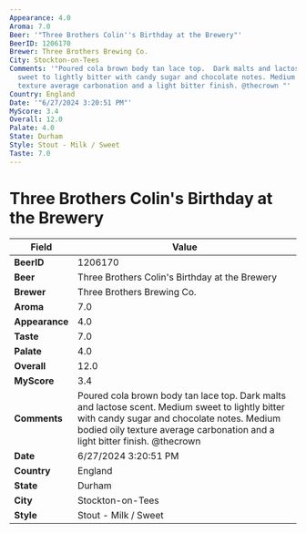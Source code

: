 ```yaml
---
Appearance: 4.0
Aroma: 7.0
Beer: '"Three Brothers Colin''s Birthday at the Brewery"'
BeerID: 1206170
Brewer: Three Brothers Brewing Co.
City: Stockton-on-Tees
Comments: '"Poured cola brown body tan lace top.  Dark malts and lactose scent.  Medium
  sweet to lightly bitter with candy sugar and chocolate notes. Medium bodied oily
  texture average carbonation and a light bitter finish. @thecrown "'
Country: England
Date: '"6/27/2024 3:20:51 PM"'
MyScore: 3.4
Overall: 12.0
Palate: 4.0
State: Durham
Style: Stout - Milk / Sweet
Taste: 7.0
---
```


# Three Brothers Colin's Birthday at the Brewery

| Field         | Value |
|---------------|-------|
| **BeerID** | 1206170 |
| **Beer** | Three Brothers Colin's Birthday at the Brewery |
| **Brewer** | Three Brothers Brewing Co. |
| **Aroma** | 7.0 |
| **Appearance** | 4.0 |
| **Taste** | 7.0 |
| **Palate** | 4.0 |
| **Overall** | 12.0 |
| **MyScore** | 3.4 |
| **Comments** | Poured cola brown body tan lace top.  Dark malts and lactose scent.  Medium sweet to lightly bitter with candy sugar and chocolate notes. Medium bodied oily texture average carbonation and a light bitter finish. @thecrown  |
| **Date** | 6/27/2024 3:20:51 PM |
| **Country** | England |
| **State** | Durham |
| **City** | Stockton-on-Tees |
| **Style** | Stout - Milk / Sweet |
